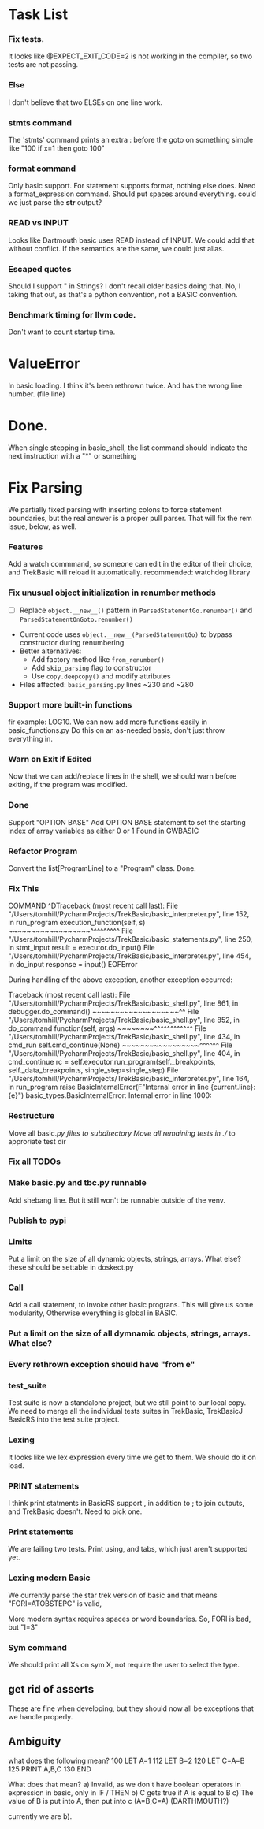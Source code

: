 # Task List

### Fix tests.
It looks like @EXPECT_EXIT_CODE=2 is not working in the compiler, so two tests are not passing.


### Else
I don't believe that two ELSEs on one line work.

### stmts command
The 'stmts' command prints an extra : before the goto on something simple like "100 if x=1 then goto 100"

### format command
Only basic support. For statement supports format, nothing else does.
Need a format_expression command. Should put spaces around everything.
could we just parse the __str__ output?
### READ vs INPUT
Looks like Dartmouth basic uses READ instead of INPUT. We could add that without conflict. If the semantics are the
same, we could just alias.

### Escaped quotes
Should I support \" in Strings? I don't recall older basics doing that. 
No, I taking that out, as that's a python convention, not a BASIC convention. 

### Benchmark timing for llvm code.
Don't want to count startup time.

# ValueError
In basic loading. I think it's been rethrown twice.
And has the wrong line number. (file line)

# Done. 
When single stepping in basic_shell, the list
command should indicate the next instruction
with a "*" or something

# Fix Parsing
We partially fixed parsing with inserting colons to force 
statement boundaries, but the real answer is a proper pull parser.
That will fix the rem issue, below, as well.

### Features
Add a watch commmand, so someone can edit in the editor of their choice, and TrekBasic will reload it automatically.
recommended:  watchdog library

### Fix unusual object initialization in renumber methods
- [ ] Replace `object.__new__()` pattern in `ParsedStatementGo.renumber()` and `ParsedStatementOnGoto.renumber()`
- Current code uses `object.__new__(ParsedStatementGo)` to bypass constructor during renumbering
- Better alternatives:
  - Add factory method like `from_renumber()`
  - Add `skip_parsing` flag to constructor
  - Use `copy.deepcopy()` and modify attributes
- Files affected: `basic_parsing.py` lines ~230 and ~280 

### Support more built-in functions
fir example: LOG10. We can now add more functions easily in basic_functions.py
Do this on an as-needed basis, don't just throw everything in.

### Warn on Exit if Edited
Now that we can add/replace lines in the shell, we should warn before exiting, if the program was modified.

### Done
Support "OPTION BASE"
Add OPTION BASE statement to set the starting index of array variables as either 0 or 1
Found in GWBASIC

### Refactor Program
Convert the list[ProgramLine] to a "Program" class. Done. 


### Fix This
COMMAND ^DTraceback (most recent call last):
  File "/Users/tomhill/PycharmProjects/TrekBasic/basic_interpreter.py", line 152, in run_program
    execution_function(self, s)
    ~~~~~~~~~~~~~~~~~~^^^^^^^^^
  File "/Users/tomhill/PycharmProjects/TrekBasic/basic_statements.py", line 250, in stmt_input
    result = executor.do_input()
  File "/Users/tomhill/PycharmProjects/TrekBasic/basic_interpreter.py", line 454, in do_input
    response = input()
EOFError

During handling of the above exception, another exception occurred:

Traceback (most recent call last):
  File "/Users/tomhill/PycharmProjects/TrekBasic/basic_shell.py", line 861, in <module>
    debugger.do_command()
    ~~~~~~~~~~~~~~~~~~~^^
  File "/Users/tomhill/PycharmProjects/TrekBasic/basic_shell.py", line 852, in do_command
    function(self, args)
    ~~~~~~~~^^^^^^^^^^^^
  File "/Users/tomhill/PycharmProjects/TrekBasic/basic_shell.py", line 434, in cmd_run
    self.cmd_continue(None)
    ~~~~~~~~~~~~~~~~~^^^^^^
  File "/Users/tomhill/PycharmProjects/TrekBasic/basic_shell.py", line 404, in cmd_continue
    rc = self.executor.run_program(self._breakpoints, self._data_breakpoints, single_step=single_step)
  File "/Users/tomhill/PycharmProjects/TrekBasic/basic_interpreter.py", line 164, in run_program
    raise BasicInternalError(F"Internal error in line {current.line}: {e}")
basic_types.BasicInternalError: Internal error in line 1000:

### Restructure
Move all basic.*py files to subdirectory
Move all remaining tests in ./* to approriate test dir

### Fix all TODOs

### Make basic.py and tbc.py runnable
Add shebang line. But it still won't be runnable outside of the venv.

### Publish to pypi

### Limits
Put a limit on the size of all dynamic objects, strings, arrays. What else? these should be settable in doskect.py

### Call
Add a call statement, to invoke other basic prograns. This will give us some
modularity, Otherwise everything is global in BASIC. 

### Put a limit on the size of all dymnamic objects, strings, arrays. What else?

### Every rethrown exception should have "from e"

### test_suite
Test suite is now a standalone project, but we still point to our local copy. We need to merge
all the individual tests suites in TrekBasic, TrekBasicJ BasicRS into the test suite project.

### Lexing
It looks like we lex expression every time we get to them. We should do it on load. 

### PRINT statements 
I think print statments in BasicRS support , in addition to ; to join outputs, and TrekBasic doesn't.
Need to pick one. 

### Print statements
We are failing two tests. Print using, and tabs, which just aren't supported yet.

### Lexing modern Basic
We currently parse the star trek version of basic and that means "FORI=ATOBSTEPC" is valid,

More modern syntax requires spaces or word boundaries. So, FORI is bad, but "I=3"

### Sym command
We should print all Xs on sym X, not require the user to select the type.

## get rid of asserts
These are fine when developing, but they should now all be exceptions that we handle properly.

## Ambiguity
what does the following mean?
100 LET A=1
112 LET B=2
120 LET C=A=B
125 PRINT A,B,C
130 END

What does that mean?
a) Invalid, as we don't have boolean operators in expression in basic, only in IF / THEN
b) C gets true if A is equal to B 
c) The value of B is put into A, then put into c (A=B;C=A) (DARTHMOUTH?)

currently we are b).